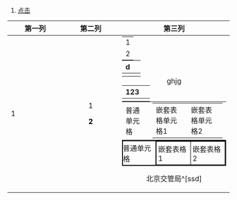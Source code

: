 1. <a id ="01-1"> [点击](#01-2)

<div>
<table align  =center padding =0 margin =0>
<thead>
<th> 第一列 </th>
<th> 第二列 </th>
<th width="50%"> 第三列 </th>
</thead>
<tr align=center> 
<td align =left> 1 </td>
<td> <p>  1</p> <p><font color = o > <b>2</b> </p> </td>
<td> <table width =100% margin = 0 padding  0> <tr><td>1</td></tr><td>2</td></tr>
</table>
</div>

|d|  |
|--|--|
|  |  | 

<body> ghjg </body>



| 123<a id ="01-2"> |  |
|--|--|
|  |  |

<html>
<head>
  <style>
    /* 所有表格共用样式 */
    table {
      border-collapse: collapse; /* 合并边框 */
      margin: 0;
      padding: 0;
    }
    
    td, th {
      border: 1px solid black;  /* 单元格边框 */
      padding: 0;               /* 清除默认内边距 */
      margin: 0;
    }

    /* 子表格的容器单元格 */
    .nested-table-cell {
      border: none; /* 可选：隐藏父单元格边框 */
    }
  </style>
</head>
<body>
  <!-- 父表格 -->
  <table>
    <tr>
      <td>普通单元格</td>
      <td class="nested-table-cell">
        <!-- 嵌套子表格 -->
        <table>
          <tr>
            <td>嵌套表格单元格1</td>
            <td>嵌套表格单元格2</td>
          </tr>
        </table>
      </td>
    </tr>
  </table>
</body>
</html>

<table style="border-collapse: collapse; margin: 0; padding: 0; border: 1px solid black;">
  <tr>
    <td style="border: 1px solid black; padding: 0;">普通单元格</td>
    <td style="border: 1px solid black; padding: 0; margin: 0;">
      <!-- 嵌套子表格 -->
      <table style="border-collapse: collapse; margin: 0; padding: 0; width: 100%;">
        <tr>
          <td style="border: 1px solid black; padding: 4px;">嵌套表格1</td>
          <td style="border: 1px solid black; padding: 4px;">嵌套表格2</td>
        </tr>
      </table>
    </td>
  </tr>
</table>

北京交管局^[ssd]
<!--stackedit_data:
eyJoaXN0b3J5IjpbMjU4MzAyODAxLC03NTg5NTQyNjksMTAwMz
M5OTUzOCwxODk2NTIwMTQwLC0xOTIyNzA4MDA3LC0xMTgwMDc3
NTI1LDI4NzEzMzI3OSw2NDA0MDcxNTMsOTI4MTY4MTg1LC0xNT
E4ODY3NDg0LDQ0NjIxNzUxMywxODYxMzM5NTk2LDE2MTYxOTk3
MzQsMTg2MTMzOTU5NiwtMTk1MTYwNTY3NSwzMDI0NTc2NSwxMT
E4NjgxMDU0LDEyMjkwNjkxNjIsMTAwNzY2ODI4MV19
-->
